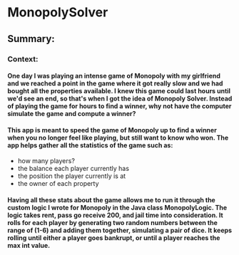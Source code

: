 # MonopolySolver

## Summary:
### Context:
#### One day I was playing an intense game of Monopoly with my girlfriend and we reached a point in the game where it got really slow and we had bought all the properties available.  I knew this game could last hours until we'd see an end, so that's when I got the idea of Monopoly Solver.  Instead of playing the game for hours to find a winner, why not have the computer simulate the game and compute a winner?

#### This app is meant to speed the game of Monopoly up to find a winner when you no longer feel like playing, but still want to know who won.  The app helps gather all the statistics of the game such as: 
- how many players? 
- the balance each player currently has
- the position the player currently is at
- the owner of each property


#### Having all these stats about the game allows me to run it through the custom logic I wrote for Monopoly in the Java class MonopolyLogic.  The logic takes rent, pass go receive 200, and jail time into consideration.  It rolls for each player by generating two random numbers between the range of (1-6) and adding them together, simulating a pair of dice.  It keeps rolling until either a player goes bankrupt, or until a player reaches the max int value.
